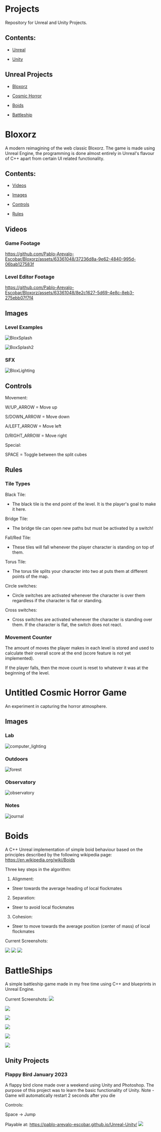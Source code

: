 # Projects
Repository for Unreal and Unity Projects.

## Contents:

- [Unreal](#unreal-projects)

- [Unity](#unity-projects)

## Unreal Projects

- [Bloxorz](#bloxorz)
  
- [Cosmic Horror](#untitled-cosmic-horror-game)

- [Boids](#boids)

- [Battleship](#battleships)

# Bloxorz
A modern reimagining of the web classic Bloxorz. 
The game is made using Unreal Engine, the programming is done almost entirely in Unreal's flavour of C++ apart from certain UI related functionality.

## Contents:
- [Videos](#videos)

- [Images](#images)

- [Controls](#controls)

- [Rules](#rules)

## Videos

### Game Footage

https://github.com/Pablo-Arevalo-Escobar/Bloxorz/assets/63361048/37236d8a-9e62-4840-995d-06bab127583f

### Level Editor Footage

https://github.com/Pablo-Arevalo-Escobar/Bloxorz/assets/63361048/8e2c1627-5d69-4e8c-8eb3-275ebb07f7f4


## Images

### Level Examples

![BloxSplash](https://github.com/Pablo-Arevalo-Escobar/Bloxorz/assets/63361048/938df394-d516-4d10-a065-95dfa4d4aaa0)

![BoxSplash2](https://github.com/Pablo-Arevalo-Escobar/Bloxorz/assets/63361048/a537541d-39fd-40d9-9731-2c89e095232a)

### SFX

![BloxLighting](https://github.com/Pablo-Arevalo-Escobar/Bloxorz/assets/63361048/10e15b0b-0f12-4d81-8024-08c27383cecc)


## Controls
Movement:

W/UP_ARROW    = Move up

S/DOWN_ARROW  = Move down

A/LEFT_ARROW  = Move left

D/RIGHT_ARROW = Move right

Special:

SPACE = Toggle between the split cubes 

## Rules


### Tile Types

Black Tile:

  - The black tile is the end point of the level. It is the player's goal to make it here.

Bridge Tile:

  - The bridge tile can open new paths but must be activated by a switch!

Fall/Red Tile:

  - These tiles will fall whenever the player character is standing on top of them.

Torus Tile:
  - The torus tile splits your character into two at puts them at different points of the map.

Circle switches:

  - Circle switches are activated whenever the character is over them regardless if the character is flat or standing.

Cross switches:

  - Cross switches are activated whenever the character is standing over them. If the character is flat, the switch does 
    not react.

### Movement Counter

The amount of moves the player makes in each level is stored and used to calculate their overall score at the end (score feature is not yet implemented).

If the player falls, then the move count is reset to whatever it was at the beginning of the level.

# Untitled Cosmic Horror Game
An experiment in capturing the horror atmosphere.

## Images

### Lab 
![computer_lighting](https://github.com/Pablo-Arevalo-Escobar/Unreal-Unity/assets/63361048/4c1b5fe9-535f-4639-b371-b1e97d1bf29e)

### Outdoors
![forest](https://github.com/Pablo-Arevalo-Escobar/Unreal-Unity/assets/63361048/abc22b8f-a39b-4433-9d04-1090dcf213e7)


### Observatory
![observatory](https://github.com/Pablo-Arevalo-Escobar/Unreal-Unity/assets/63361048/03588e37-3768-4e79-888a-16d13440d34b)

### Notes
![journal](https://github.com/Pablo-Arevalo-Escobar/Unreal-Unity/assets/63361048/fb369886-b186-495a-9a07-813afa1b03c5)


# **Boids** 
A C++ Unreal implementation of simple boid behaviour based on the principles described by the following wikipedia page:
https://en.wikipedia.org/wiki/Boids

Three key steps in the algorithm:

1. Alignment:

- Steer towards the average heading of local flockmates
	
2. Separation:

- Steer to avoid local flockmates
	
3. Cohesion:

- Steer to move towards the average position (center of mass) of local flockmates
	
  
Current Screenshots:

![](Unreal/Images/Boid1.png)
![](Unreal/Images/Boid2.png)
![](Unreal/BoidParam.png)

# **BattleShips** 

A simple battleship game made in my free time using C++ and blueprints in Unreal Engine.


Current Screenshots:
![](Unreal/Images/BattleShips.png)

![](Unreal/Images/Missile.png)

![](Unreal/Images/MissileArc.png)

![](Unreal/Images/BattleshipMissile.png)

![](Unreal/Images/DamagedShip.png)

![](Unreal/Images/SinkingShip.png)



## Unity Projects

### **Flappy Bird** January 2023

A flappy bird clone made over a weekend using Unity and Photoshop.
The purpose of this project was to learn the basic functionality of Unity.
Note - Game will automatically restart 2 seconds after you die

Controls:

Space -> Jump


Playable at: https://pablo-arevalo-escobar.github.io/Unreal-Unity/
![](Flappy-Bird/FlappyBirdTheme.png)


